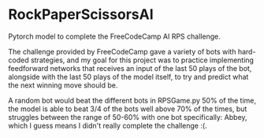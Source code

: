 # RockPaperScissorsAI
Pytorch model to complete the FreeCodeCamp AI RPS challenge.

The challenge provided by FreeCodeCamp gave a variety of bots with hard-coded strategies, and my goal for this project was to practice implementing feedforward networks that receives an input of the last 50 plays of the bot, alongside with the last 50 plays of the model itself, to try and predict what the next winning move should be. 

A random bot would beat the different bots in RPSGame.py 50% of the time, the model is able to beat 3/4 of the bots well above 70% of the times, but struggles between the range of 50-60% with one bot specifically: Abbey, which I guess means I didn't really complete the challenge :(.
